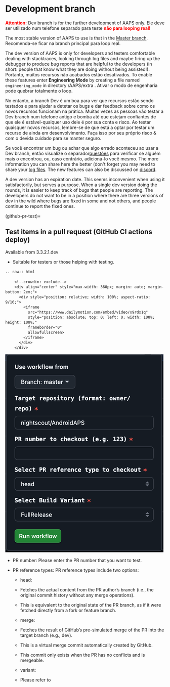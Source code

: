 # Development branch

<font color="#FF0000"><strong>Attention:</strong></font>
Dev branch is for the further development of AAPS only. Ele deve ser utilizado num telefone separado para teste <font color="#FF0000"><strong>não para looping real!</strong></font>

The most stable version of AAPS to use is that in the [Master branch](https://github.com/nightscout/AndroidAPS/tree/master). Recomenda-se ficar na branch principal para loop real.

The dev version of AAPS is only for developers and testers comfortable dealing with stacktraces, looking through log files and maybe firing up the debugger to produce bug reports that are helpful to the developers (in short: people that know what they are doing without being assisted!). Portanto, muitos recursos não acabados estão desativados. To enable these features enter **Engineering Mode** by creating a file named `engineering_mode` in directory /AAPS/extra . Ativar o modo de engenharia pode quebrar totalmente o loop.

No entanto, a branch Dev é um boa para ver que recursos estão sendo testados e para ajudar a detetar os bugs e dar feedback sobre como os novos recursos funcionam na prática. Muitas vezes as pessoas vão testar a Dev branch num telefone antigo e bomba até que estejam confiantes de que ele é estável-qualquer uso dele é por sua conta e risco. Ao testar quaisquer novos recursos, lembre-se de que está a optar por testar um recurso de ainda em desenvolvimento. Faça isso por seu próprio risco & com o devida cuidado para se manter seguro.

Se você encontrar um bug ou achar que algo errado aconteceu ao usar a Dev branch, então visualize o separador[questões](https://github.com/nightscout/AndroidAPS/issues) para verificar se alguém mais o encontrou, ou, caso contrário, adicioná-lo você mesmo. The more information you can share here the better (don't forget you may need to share your [log files](../GettingHelp/AccessingLogFiles.md). The new features can also be discussed on [discord](https://discord.gg/4fQUWHZ4Mw).

A dev version has an expiration date. This seems inconvenient when using it satisfactorily, but serves a purpose. When a single dev version doing the rounds, it is easier to keep track of bugs that people are reporting. The developers do not want to be in a position where there are three versions of dev in the wild where bugs are fixed in some and not others, and people continue to report the fixed ones.

(github-pr-test)=

## Test items in a pull request (GitHub CI actions deploy)

Available from 3.3.2.1.dev

- Suitable for testers or those helping with testing.

```{eval-rst}
.. raw:: html

    <!--crowdin: exclude-->
    <div align="center" style="max-width: 360px; margin: auto; margin-bottom: 2em;">
      <div style="position: relative; width: 100%; aspect-ratio: 9/16;">
        <iframe
          src="https://www.dailymotion.com/embed/video/x9rdx1q"
          style="position: absolute; top: 0; left: 0; width: 100%; height: 100%;"
          frameborder="0"
          allowfullscreen>
        </iframe>
      </div>
    </div>
```

![aaps_ci_pr_ci](../images/Building-the-App/CI/aaps_ci_pr_ci.png)

- PR number: Please enter the PR number that you want to test.

- PR reference types: PR reference types include two options:
    
    - head:
    - Fetches the actual content from the PR author’s branch (i.e., the original commit history without any merge operations).
    - This is equivalent to the original state of the PR branch, as if it were fetched directly from a fork or feature branch.
    
    - merge:
    
    - Fetches the result of GitHub’s pre-simulated merge of the PR into the target branch (e.g., dev).
    - This is a virtual merge commit automatically created by GitHub.
    - This commit only exists when the PR has no conflicts and is mergeable.
    
    - variant:
    
    - Please refer to <variant>